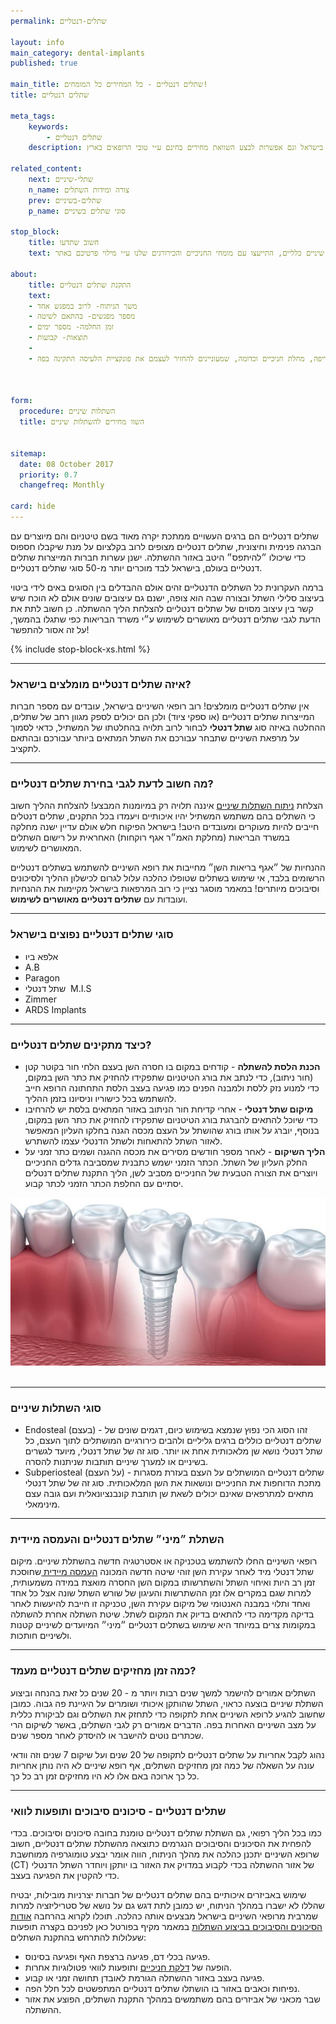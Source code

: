 ```yaml
---
permalink: שתלים-דנטליים

layout: info
main_category: dental-implants
published: true

main_title: שתלים דנטליים - כל המחירים כל המומחים!
title: שתלים דנטליים

meta_tags:
    keywords:
        - שתלים דנטליים
    description: שתלים דנטליים - הכל על שתל דנטלי, מחירים, סוגי שתלים מומלצים בישראל וגם אפשרות לבצע השוואת מחירים בחינם ע״י טובי הרופאים בארץ!

related_content:
    next: שתלי-שיניים
    n_name: צורה ומידות השתלים
    prev: שתלים-בשיניים
    p_name: סוגי שתלים בשיניים 

stop_block: 
    title: חשוב שתדעו
    text: חסרות לכם מספר שיניים בלסת? מעוניינים להחזיר את היכולת לאכול ולחייך ללא כל מגבלה? השתלות שיניים זה הפתרון בשבילכם! חשוב רק שתעברו את ההליך ע״י כירורגים מנוסים ולא אצל רופאי שיניים כלליים, התייעצו עם מומחי החניכיים והכירורגים שלנו ע״י מילוי פרטיכם באתר.
        
about:
    title: התקנת שתלים דנטליים
    text: 
    - משך הניתוח- לרוב במפגש אחד
    - מספר מפגשים- בהתאם לשיטה
    - זמן החלמה- מספר ימים
    - תוצאות- קבועות
    - 
    - שתלים דנטליים יתאימו לאנשים שאיבדו שיניים כתוצאה מריקבון, עששת חריפה, מחלת חניכיים וכדומה, שמעוניינים להחזיר לעצמם את פונקציית הלעיסה התקינה בפה.

   

form:
  procedure: השתלות שיניים
  title: השוו מחירים להשתלות שיניים

  
sitemap: 
  date: 08 October 2017
  priority: 0.7
  changefreq: Monthly

card: hide
---
```

שתלים דנטליים הם ברגים העשויים ממתכת יקרה מאוד בשם טיטניום והם מיוצרים עם הברגה פנימית וחיצונית, שתלים דנטליים מצופים לרוב בקלציום על מנת שיקבלו חספוס כדי שיכולו ״להיתפס״ היטב באזור ההשתלה. ישנן עשרות חברות המייצרות שתלים דנטליים בעולם, בישראל לבד מוכרים יותר מ-50 סוגי שתלים דנטליים.

ברמה העקרונית כל השתלים הדנטליים זהים אולם ההבדלים בין הסוגים באים לידי ביטוי בעיצוב סלילי השתל ובצורה שבה הוא צופה, ישנם גם עיצובים שונים אולם לא הוכח שיש קשר בין עיצוב מסוים של שתלים דנטליים להצלחת הליך ההשתלה. כן חשוב לתת את הדעת לגבי שתלים דנטליים מאושרים לשימוש ע״י משרד הבריאות כפי שתגלו בהמשך, על זה אסור להתפשר!

 {% include stop-block-xs.html %}  

- - - - - -

###  איזה שתלים דנטליים מומלצים בישראל?

אין שתלים דנטליים מומלצים! רוב רופאי השיניים בישראל, עובדים עם מספר חברות המייצרות שתלים דנטליים (או ספקי ציוד) ולכן הם יכולים לספק מגוון רחב של שתלים, ההחלטה באיזה סוג **שתל דנטלי** לבחור לרוב תלויה בהחלטתו של המשתיל, כדאי לסמוך על מרפאת השיניים שתבחר עבורכם את השתל המתאים ביותר עבורכם ובהתאם לתקציב.
- - - - - -

###  מה חשוב לדעת לגבי בחירת שתלים דנטליים?

הצלחת [ניתוח השתלות שיניים](/השתלות-שיניים) איננה תלויה רק במיומנות המבצע! להצלחת ההליך חשוב כי השתלים בהם משתמש המשתיל יהיו איכותיים ויעמדו בכל התקנים, שתלים דנטלים חייבים להיות מעוקרים ומעובדים היטב! בישראל הפיקוח חלש אולם עדיין ישנה מחלקה במשרד הבריאות (מחלקת האמ״ר אגף רוקחות) האחראית על רישום השתלים המאושרים לשימוש.

ההנחיות של ״אגף בריאות השן״ מחייבות את רופא השיניים להשתמש בשתלים דנטליים הרשומים בלבד, אי שימוש בשתלים שטופלו כהלכה עלול לגרום לכישלון ההליך ולסיכונים וסיבוכים מיותרים! במאמר מוסגר נציין כי רוב המרפאות בישראל מקיימות את ההנחיות ועובדות עם **שתלים דנטליים מאושרים לשימוש**.
- - - - - -

###  סוגי שתלים דנטליים נפוצים בישראל

- אלפא ביו
- A.B
- Paragon
- שתל דנטלי  M.I.S
- Zimmer
- ARDS Implants

- - - - - -

###  כיצד מתקינים שתלים דנטליים?

- **הכנת הלסת להשתלה** - קודחים במקום בו חסרה השן בעצם הלחי חור בקוטר קטן (חור ניתוב), כדי לנתב את בורג הטיטניום שתפקידו להחזיק את כתר השן במקום, כדי למנוע נזק ללסת ולמבנה הפנים כמו פגיעה בעצב הלסת התחתונה הרופא חייב להשתמש בכל כישוריו וניסיונו בזמן ההליך.
- **מיקום שתל דנטלי** - אחרי קדיחת חור הניתוב באזור המתאים בלסת יש להרחיבו כדי שיוכל להתאים להברגת בורג הטיטניום שתפקידו להחזיק את כתר השן במקום, בנוסף, יוברג על אותו בורג שהושתל על העצם מכסה הגנה בחלקו העליון המאפשר לאזור השתל להתאחות ולשתל הדנטלי עצמו להשתרש.
- **הליך השיקום** - לאחר מספר חודשים מסירים את מכסה ההגנה ושמים כתר זמני על החלק העליון של השתל. הכתר הזמני ישמש כתבנית שמסביבה גדלים החניכיים ויוצרים את הצורה הטבעית של החניכיים מסביב לשן, הליך התקנת שתלים דנטלים יסתיים עם החלפת הכתר הזמני לכתר קבוע.


 ![{{ page.title }}](/images/articles/dental-implants.jpg)  

- - - - - -

###  סוגי השתלות שיניים

- Endosteal (בעצם) - זהו הסוג הכי נפוץ שנמצא בשימוש כיום, דגמים שונים של שתלים דנטליים כוללים ברגים גליליים ולהבים כירורגיים המושתלים לתוך העצם, כל שתל דנטלי נושא שן מלאכותית אחת או יותר. סוג זה של שתל דנטלי, מיועד לגשרים בשיניים או למערך שיניים תותבות שניתנות להסרה. 
- Subperiosteal (על העצם) - שתלים דנטליים המושתלים על העצם בעזרת מסגרות מתכת הדוחפות את החניכיים ונושאות את השן המלאכותית. סוג זה של שתל דנטלי מתאים למתרפאים שאינם יכולים לשאת שן תותבת קונבנציונאלית ועם גובה עצם מינימאלי.

- - - - - -

###  השתלת ״מיני״ שתלים דנטליים והעמסה מיידית

רופאי השיניים החלו להשתמש בטכניקה או אסטרטגיה חדשה בהשתלת שיניים. מיקום שתל דנטלי מיד לאחר עקירת השן זוהי שיטה חדשה המכונה [העמסה מיידית ](/העמסה-מיידית)שחוסכת זמן רב היות ואיחוי השתל והשתרשותו במקום השן החסרה מואצת במידה משמעותית, למרות שגם במקרים אלו זמן ההשתרשות והעיגון של שורש השתל שונה אצל כל אחד ואחד ותלוי במבנה האנטומי של מיקום עקירת השן, טכניקה זו חייבת להיעשות לאחר בדיקה מקדימה כדי להתאים בדיוק את המקום לשתל. שיטת השתלה אחרת להשתלה במקומות צרים במיוחד היא שימוש בשתלים דנטליים ״מיני״ המיועדים לשיניים קטנות ולשיניים חותכות.
- - - - - -

###  כמה זמן מחזיקים שתלים דנטליים מעמד?

השתלים אמורים להישמר למשך שנים רבות ויותר מ - 20 שנים כל זאת בהנחה וביצוע השתלת שיניים בוצעה כראוי, השתל שהותקן איכותי ושומרים על היגיינת פה גבוה. כמובן שחשוב להגיע לרופא השיניים אחת לתקופה כדי לתחזק את השתלים וגם לביקורת כללית על מצב השיניים האחרות בפה. הדברים אמורים רק לגבי השתלים, באשר לשיקום הרי שכתרים נוטים להישבר או להיסדק לאחר מספר שנים.

נהוג לקבל אחריות על שתלים דנטליים לתקופה של 20 שנים ועל שיקום 7 שנים וזה וודאי עונה על השאלה של כמה זמן מחזיקים השתלים, אף רופא שיניים לא היה נותן אחריות כל כך ארוכה באם אלו לא היו מחזיקים זמן רב כל כך.
- - - - - -

###  שתלים דנטליים - סיכונים סיבוכים ותופעות לוואי

כמו בכל הליך רפואי, גם השתלת שתלים דנטליים טומנת בחובה סיכונים וסיבוכים. בכדי להפחית את הסיכונים והסיבוכים הנגרמים כתוצאה מהשתלת שתלים דנטליים, חשוב שרופא השיניים יתכנן כהלכה את מהלך הניתוח, הווה אומר יבצע טומוגרפיה ממוחשבת (CT) של אזור ההשתלה בכדי לקבוע במדויק את האזור בו יותקן ויוחדר השתל הדנטלי כדי להקטין את הפגיעה בעצב.

שימוש באביזרים איכותיים בהם שתלים דנטליים של חברות יצרניות מובילות, יבטיח שהללו לא ישברו במהלך הניתוח, יש כמובן לתת דגש גם על נושא של סטריליזציה למרות שמרבית מרופאי השיניים בישראל מבצעים אותה כהלכה. תוכלו לקרוא בהרחבה [אודות הסיכונים והסיבוכים בביצוע השתלות](/סיבוכים-ותופעות-לוואי-בהשתלות-שיניים) במאמר מקיף בפורטל כאן לפניכם בקצרה תופעות שעלולות להתרחש בהתקנת השתלים:

- פגיעה בכלי דם, פגיעה ברצפת האף ופגיעה בסינוס.
- הופעה של [דלקת חניכיים](/דלקת-חניכיים) ותופעות לוואי פטולוגיות אחרות.
- פגיעה בעצב באזור ההשתלה הגורמת לאובדן תחושה זמני או קבוע.
- נפיחות וכאבים באזור בו הושתלו שתלים דנטליים המתפשטים לכל חלל הפה.
- שבר מכאני של אביזרים בהם משתמשים במהלך התקנת השתלים, הפוצע את אזור ההשתלה.